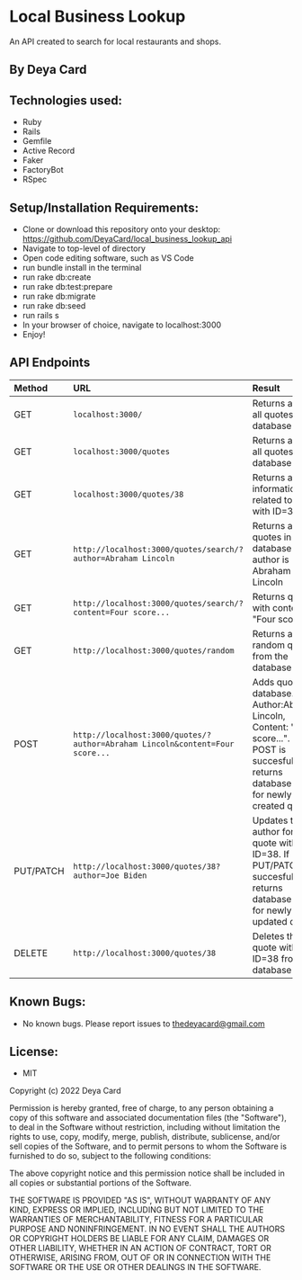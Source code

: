 # Local Business Lookup

An API created to search for local restaurants and shops.

## By Deya Card

## Technologies used:
* Ruby
* Rails
* Gemfile
* Active Record
* Faker
* FactoryBot
* RSpec



## Setup/Installation Requirements:
* Clone or download this repository onto your desktop: https://github.com/DeyaCard/local_business_lookup_api
* Navigate to top-level of directory
* Open code editing software, such as VS Code
* run bundle install in the terminal
* run rake db:create
* run rake db:test:prepare
* run rake db:migrate
* run rake db:seed
* run rails s
* In your browser of choice, navigate to localhost:3000
* Enjoy!

## API Endpoints

| Method       | URL | Result |
| :--- |:---| :---|
|GET| `localhost:3000/`| Returns a list of all quotes in the database|
|GET | `localhost:3000/quotes`| Returns a list of all quotes in the database|
|GET | `localhost:3000/quotes/38`| Returns all information related to quote with ID=38|
|GET | `http://localhost:3000/quotes/search/?author=Abraham Lincoln`| Returns all quotes in database where author is Abraham Lincoln|
|GET | `http://localhost:3000/quotes/search/?content=Four score...` | Returns quote with content "Four score..."|
|GET|`http://localhost:3000/quotes/random`|Returns a random quote from the database|
|POST|`http://localhost:3000/quotes/?author=Abraham Lincoln&content=Four score...`|Adds quote to database. Author:Abraham Lincoln, Content: "Four score...". If POST is succesfull, returns database object for newly created quote.|
|PUT/PATCH|`http://localhost:3000/quotes/38?author=Joe Biden`|Updates the author for a quote with ID=38. If PUT/PATCH is succesfull, returns database object for newly updated quote.|
|DELETE|`http://localhost:3000/quotes/38`|Deletes the quote with ID=38 from database|


## Known Bugs:
* No known bugs. Please report issues to thedeyacard@gmail.com


## License: 
* MIT

Copyright (c) 2022 Deya Card

Permission is hereby granted, free of charge, to any person obtaining a copy of this software and associated documentation files (the "Software"), to deal in the Software without restriction, including without limitation the rights to use, copy, modify, merge, publish, distribute, sublicense, and/or sell copies of the Software, and to permit persons to whom the Software is furnished to do so, subject to the following conditions:

The above copyright notice and this permission notice shall be included in all copies or substantial portions of the Software.

THE SOFTWARE IS PROVIDED "AS IS", WITHOUT WARRANTY OF ANY KIND, EXPRESS OR IMPLIED, INCLUDING BUT NOT LIMITED TO THE WARRANTIES OF MERCHANTABILITY, FITNESS FOR A PARTICULAR PURPOSE AND NONINFRINGEMENT. IN NO EVENT SHALL THE AUTHORS OR COPYRIGHT HOLDERS BE LIABLE FOR ANY CLAIM, DAMAGES OR OTHER LIABILITY, WHETHER IN AN ACTION OF CONTRACT, TORT OR OTHERWISE, ARISING FROM, OUT OF OR IN CONNECTION WITH THE SOFTWARE OR THE USE OR OTHER DEALINGS IN THE SOFTWARE.


